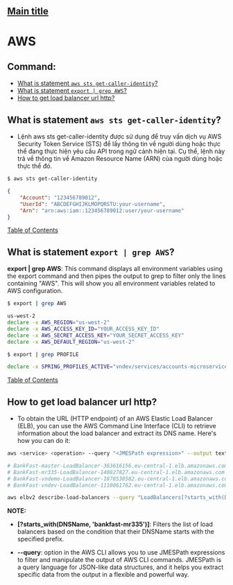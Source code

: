 ## [Main title](/README.md)

# AWS
## Command:
+ [What is statement `aws sts get-caller-identity`?](#what-is-statement-aws-sts-get-caller-identity)
+ [What is statement `export | grep AWS`?](#what-is-statement-export--grep-aws)
+ [How to get load balancer url http?](#how-to-get-load-balancer-url-http)


## What is statement `aws sts get-caller-identity`?
- Lệnh aws sts get-caller-identity được sử dụng để truy vấn dịch vụ AWS Security Token Service (STS) để lấy thông tin về người dùng hoặc thực thể đang thực hiện yêu cầu API trong ngữ cảnh hiện tại. Cụ thể, lệnh này trả về thông tin về Amazon Resource Name (ARN) của người dùng hoặc thực thể đó.

```bash
$ aws sts get-caller-identity
```
```json
{
    "Account": "123456789012",
    "UserId": "ABCDEFGHIJKLMOPQRSTU:your-username",
    "Arn": "arn:aws:iam::123456789012:user/your-username"
}

```

[Table of Contents](#aws)

## What is statement `export | grep AWS`?


**export | grep AWS**: This command displays all environment variables using the export command and then pipes the output to grep to filter only the lines containing "AWS". This will show you all environment variables related to AWS configuration.

```bash
$ export | grep AWS
```
```bash
us-west-2
declare -x AWS_REGION="us-west-2"
declare -x AWS_ACCESS_KEY_ID="YOUR_ACCESS_KEY_ID"
declare -x AWS_SECRET_ACCESS_KEY="YOUR_SECRET_ACCESS_KEY"
declare -x AWS_DEFAULT_REGION="us-west-2"
```

```bash
$ export | grep PROFILE
```
```bash
declare -x SPRING_PROFILES_ACTIVE="vndev/services/accounts-microservice"
```

[Table of Contents](#aws)


## How to get load balancer url http?
- To obtain the URL (HTTP endpoint) of an AWS Elastic Load Balancer (ELB), you can use the AWS Command Line Interface (CLI) to retrieve information about the load balancer and extract its DNS name. Here's how you can do it:



```bash
aws <service> <operation> --query "<JMESPath expression>" --output text

```

```bash
# BankFast-master-LoadBalancer-363616156.eu-central-1.elb.amazonaws.com   
# BankFast-mr335-LoadBalancer-140827827.eu-central-1.elb.amazonaws.com   
# BankFast-vndemo-LoadBalancer-1878538582.eu-central-1.elb.amazonaws.com  
# BankFast-vndev-LoadBalancer-1110061762.eu-central-1.elb.amazonaws.com

aws elbv2 describe-load-balancers --query "LoadBalancers[?starts_with(DNSName, 'BankFast')].DNSName" --output text
```
**NOTE:**
- **[?starts_with(DNSName, 'bankfast-mr335')]**: Filters the list of load balancers based on the condition that their DNSName starts with the specified prefix.

- **--query**: option in the AWS CLI allows you to use JMESPath expressions to filter and manipulate the output of AWS CLI commands. JMESPath is a query language for JSON-like data structures, and it helps you extract specific data from the output in a flexible and powerful way.